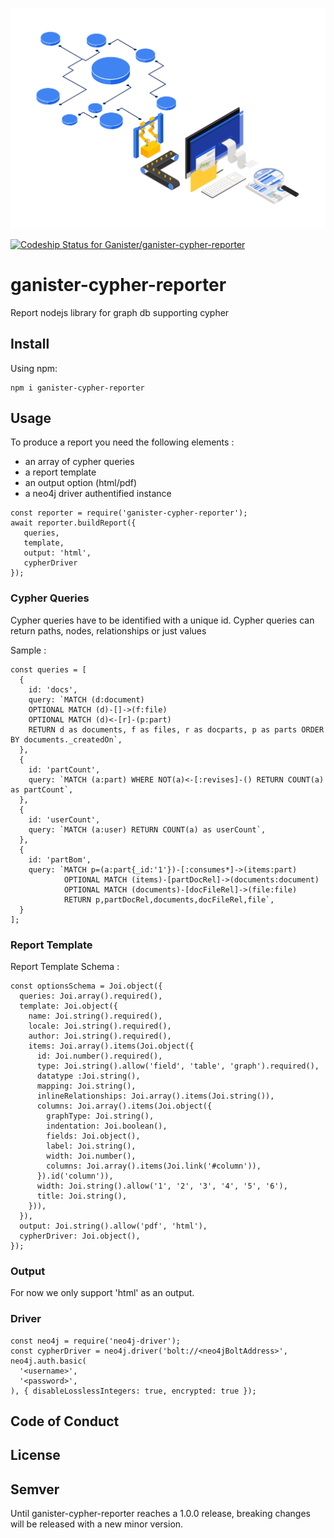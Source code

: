 ![Logo](https://github.com/Ganister/ganister-cypher-reporter/raw/main/logo.png)

[![Codeship Status for Ganister/ganister-cypher-reporter](https://app.codeship.com/projects/ccc1530c-c8d5-4a26-8ffb-d6862b068105/status?branch=main)](https://app.codeship.com/projects/445610)

# ganister-cypher-reporter
Report nodejs library for graph db supporting cypher

## Install

Using npm: 
```
npm i ganister-cypher-reporter
```

## Usage

To produce a report you need the following elements : 
- an array of cypher queries
- a report template
- an output option (html/pdf)
- a neo4j driver authentified instance

```
const reporter = require('ganister-cypher-reporter');
await reporter.buildReport({
   queries, 
   template, 
   output: 'html', 
   cypherDriver 
});
```

### Cypher Queries 

Cypher queries have to be identified with a unique id.
Cypher queries can return paths, nodes, relationships or just values

Sample : 
```
const queries = [
  {
    id: 'docs',
    query: `MATCH (d:document) 
    OPTIONAL MATCH (d)-[]->(f:file) 
    OPTIONAL MATCH (d)<-[r]-(p:part) 
    RETURN d as documents, f as files, r as docparts, p as parts ORDER BY documents._createdOn`,
  },
  {
    id: 'partCount',
    query: `MATCH (a:part) WHERE NOT(a)<-[:revises]-() RETURN COUNT(a) as partCount`,
  },
  {
    id: 'userCount',
    query: `MATCH (a:user) RETURN COUNT(a) as userCount`,
  },
  {
    id: 'partBom',
    query: `MATCH p=(a:part{_id:'1'})-[:consumes*]->(items:part) 
            OPTIONAL MATCH (items)-[partDocRel]->(documents:document)
            OPTIONAL MATCH (documents)-[docFileRel]->(file:file)
            RETURN p,partDocRel,documents,docFileRel,file`,
  }
];
```

### Report Template

Report Template Schema : 
```
const optionsSchema = Joi.object({
  queries: Joi.array().required(),
  template: Joi.object({
    name: Joi.string().required(),
    locale: Joi.string().required(),
    author: Joi.string().required(),
    items: Joi.array().items(Joi.object({
      id: Joi.number().required(),
      type: Joi.string().allow('field', 'table', 'graph').required(),
      datatype :Joi.string(),
      mapping: Joi.string(),
      inlineRelationships: Joi.array().items(Joi.string()),
      columns: Joi.array().items(Joi.object({
        graphType: Joi.string(),
        indentation: Joi.boolean(),
        fields: Joi.object(),
        label: Joi.string(),
        width: Joi.number(),
        columns: Joi.array().items(Joi.link('#column')),
      }).id('column')),
      width: Joi.string().allow('1', '2', '3', '4', '5', '6'),
      title: Joi.string(),
    })),
  }),
  output: Joi.string().allow('pdf', 'html'),
  cypherDriver: Joi.object(),
});
```

### Output

For now we only support 'html' as an output.

### Driver

```
const neo4j = require('neo4j-driver');
const cypherDriver = neo4j.driver('bolt://<neo4jBoltAddress>', neo4j.auth.basic(
  '<username>',
  '<password>',
), { disableLosslessIntegers: true, encrypted: true });
```

## Code of Conduct

## License

## Semver
Until ganister-cypher-reporter reaches a 1.0.0 release, breaking changes will be released with a new minor version.